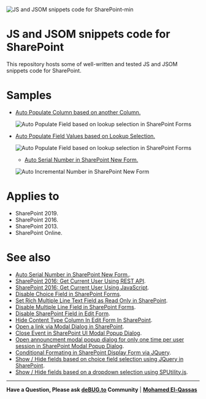 ![JS and JSOM snippets code for SharePoint-min](https://user-images.githubusercontent.com/49816567/77912316-01910500-729b-11ea-81df-a3b3810b6071.png)

# JS and JSOM snippets code for SharePoint

This repository hosts some of well-written and tested JS and JSOM snippets code for SharePoint.

# Samples

- [Auto Populate Column based on another Column.](https://github.com/melqassas/JSforSharePoint/tree/master/Auto%20Populate%20Column%20based%20on%20another%20Column)

   ![Auto Populate Field based on lookup selection in SharePoint Forms](https://i0.wp.com/spgeeks.devoworx.com/wp-content/uploads/2020/07/SharePoint-Auto-Populate-Column-based-on-another-Column.gif)

- [Auto Populate Field Values based on Lookup Selection.](https://github.com/melqassas/JSforSharePoint/tree/master/Auto%20Populate%20Field%20Values%20based%20on%20Lookup%20Selectionn)

   ![Auto Populate Field based on lookup selection in SharePoint Forms](https://spgeeks.devoworx.com/wp-content/uploads/2020/07/Auto-Populate-Field-Values-based-on-Lookup-Selection-In-SharePoint-Forms.gif)
   
   - [Auto Serial Number in SharePoint New Form.](https://github.com/melqassas/JSforSharePoint/tree/master/Auto%20Serial%20Number%20in%20SharePoint%20New%20Form)

   ![Auto Incremental Number in SharePoint New Form][1]

  [1]: https://i0.wp.com/spgeeks.devoworx.com/wp-content/uploads/2019/12/Automatic-Unique-Sequence-Number-in-SharePoint-List.gif




# Applies to

- SharePoint 2019.
- SharePoint 2016.
- SharePoint 2013.
- SharePoint Online.



# See also

- [Auto Serial Number in SharePoint New Form.](https://spgeeks.devoworx.com/auto-serial-number-new-form-sharepoint/).
- [SharePoint 2016: Get Current User Using REST API](https://spgeeks.devoworx.com/get-current-user-using-rest-api-sharepoint/).
- [SharePoint 2016: Get Current User Using JavaScript](https://spgeeks.devoworx.com/get-current-user-using-javascript-sharepoint/).
- [Disable Choice Field in SharePoint Forms](https://spgeeks.devoworx.com/read-only-choice-field-in-sharepoint/).
- [Set Rich Multiple Line Text Field as Read Only in SharePoint](https://spgeeks.devoworx.com/disable-multiple-line-field-sharepoint/).
- [Disable Multiple Line Field in SharePoint Forms](https://spgeeks.devoworx.com/disable-rich-multiple-line-field-sharepoint/).
- [Disable SharePoint Field in Edit Form](https://spgeeks.devoworx.com/disable-field-edit-form-sharepoint/).
- [Hide Content Type Column In Edit Form In SharePoint](https://spgeeks.devoworx.com/hide-content-type-column-edit-form/).
- [Open a link via Modal Dialog in SharePoint](https://spgeeks.devoworx.com/open-link-via-modal-dialog-sharepoint/).
- [Close Event in SharePoint UI Modal Popup Dialog](https://spgeeks.devoworx.com/open-link-via-modal-dialog-sharepoint/#Close-Event-in-SharePoint-UI-Modal-Popup-Dialog).
- [Open announcment modal popup dialog for only one time per user session in SharePoint Modal Popup Dialog](https://spgeeks.devoworx.com/load-fancybox-popup-in-first-load-of-sharepoint-site/).
- [Conditional Formating in SharePoint Display Form via JQuery](https://spgeeks.devoworx.com/conditional-formating-at-dispform-aspx-via-jquery-in-sharepoint/).
- [Show / Hide fields based on choice field selection using JQuery in SharePoint](https://spgeeks.devoworx.com/show-hide-fields-based-on-choice-field-selection-using-jquery-in-sharepoint/).
- [Show / Hide fields based on a dropdown selection using SPUtility.js](https://spgeeks.devoworx.com/show-hide-fields-based-on-a-drop-down-using-sputility-js/).
 
 --------------
 
**Have a Question, Please ask [deBUG.to](https://deBUG.to) Community** | **[Mohamed El-Qassas](https://devoworx.com)**
